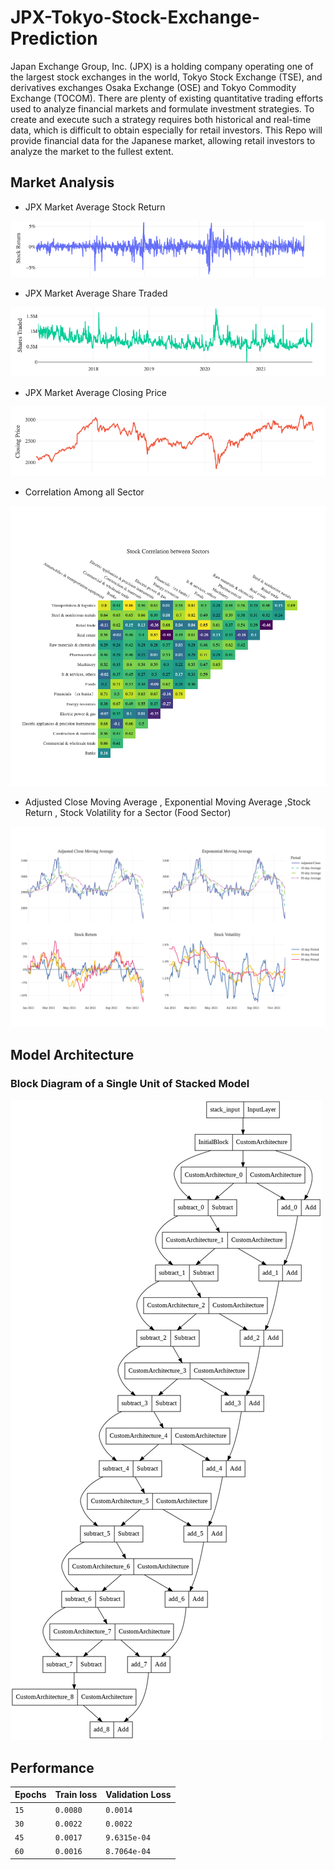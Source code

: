 # JPX-Tokyo-Stock-Exchange-Prediction

Japan Exchange Group, Inc. (JPX) is a holding company operating one of the largest stock exchanges in the world, Tokyo Stock Exchange (TSE), and derivatives exchanges Osaka Exchange (OSE) and Tokyo Commodity Exchange (TOCOM).
There are plenty of existing quantitative trading efforts used to analyze financial markets and formulate investment strategies. To create and execute such a strategy requires both historical and real-time data, which is difficult to obtain especially for retail investors. This Repo will provide financial data for the Japanese market, allowing retail investors to analyze the market to the fullest extent.

## Market Analysis

- JPX Market Average Stock Return

![](assets/stockReturn.png)

- JPX Market Average Share Traded

![](assets/shareTraded.png)

- JPX Market Average Closing Price

![](assets/closingPrice.png)

- Correlation Among all Sector

![](assets/corrAmongSector.png)

- Adjusted Close Moving Average , Exponential Moving Average ,Stock Return , Stock Volatility for a Sector (Food Sector)

![](assets/allForOneSector.png)


## Model Architecture 

### Block Diagram of a Single Unit of Stacked Model

![](assets/JPXmodel.png)

## Performance


| Epochs | Train loss       | Validation Loss            |
|:-------|:-----------------|:---------------------------|
| `15`   | `0.0080`         | `0.0014` |
| `30`   | `0.0022`         |  `0.0022`        |
| `45`   |    `0.0017`              |   `9.6315e-04`               |
| `60`   |         `0.0016`                 |    `8.7064e-04`                          |

